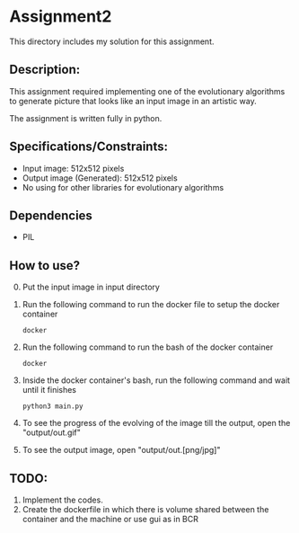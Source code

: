 # Assignment2

This directory includes my solution for this assignment.

## Description:

This assignment required implementing one of the evolutionary algorithms to generate  picture that looks like an input image in an artistic way.

The assignment is written fully in python.

## Specifications/Constraints:

* Input image: 512x512 pixels
* Output image (Generated): 512x512 pixels
* No using for other libraries for evolutionary algorithms


## Dependencies

* PIL

## How to use?

0. Put the input image in input directory

1. Run the following command to run the docker file to setup the docker container

    ```docker  ```

2. Run the following command to run the bash of the docker container

    ```docker ```

3. Inside the docker container's bash, run the following command and wait until it finishes

    ```python3 main.py```

4. To see the progress of the evolving of the image till the output, open the "output/out.gif"

5. To see the output image, open "output/out.[png/jpg]"



##  TODO:

1. Implement the codes.
2. Create the dockerfile in which there is volume shared between the container and the machine or use gui as in BCR